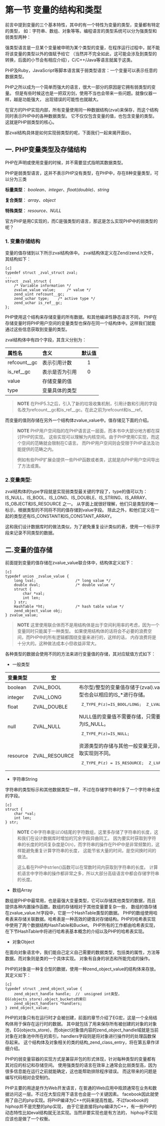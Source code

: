 # 第一节 变量的结构和类型

前言中提到变量的三个基本特性，其中的有一个特性为变量的类型，变量都有特定的类型，
如：字符串、数组、对象等等。编程语言的类型系统可以分为强类型和弱类型两种：

强类型语言是一旦某个变量被申明为某个类型的变量，在程序运行过程中，就不能将该变量的类型以外的值赋予给它
（当然并不完全如此，这可能会涉及到类型的转换，后面的小节会有相应介绍），C/C++/Java等语言就属于这类。

PHP及Ruby，JavaScript等脚本语言属于弱类型语言：一个变量可以表示任意的数据类型。


PHP之所以成为一个简单而强大的语言，很大一部分的原因是它拥有弱类型的变量。
但是有些时候这也是一把双刃剑，使用不当也会带来一些问题。就像仪器一样，越是功能强大，
出现错误的可能性也就越大。

在官方的PHP实现内部，所有变量使用同一种数据结构(zval)来保存，而这个结构同时表示PHP中的各种数据类型。
它不仅仅包含变量的值，也包含变量的类型。这就是PHP弱类型的核心。

那zval结构具体是如何实现弱类型的呢，下面我们一起来揭开面纱。

## 一. PHP变量类型及存储结构

PHP在声明或使用变量的时候，并不需要显式指明其数据类型。

PHP是弱类型语言，这并不表示PHP没有类型，在PHP中，存在8种变量类型，可以分为三类

**标量类型**： *boolean*、*integer*、*float(double)*、*string*

**复合类型**： *array*、*object*

**特殊类型**： *resource*、*NULL*

官方PHP是用C实现的，而C是强类型的语言，那这是怎么实现PHP中的弱类型的呢？

### 1. 变量存储结构

变量的值存储到以下所示zval结构体中。
zval结构体定义在Zend/zend.h文件，其结构如下：

	[c]
	typedef struct _zval_struct zval;
	...
	struct _zval_struct {
		/* Variable information */
		zvalue_value value;     /* value */
		zend_uint refcount__gc;
		zend_uchar type;    /* active type */
		zend_uchar is_ref__gc;
	};

PHP使用这个结构来存储变量的所有数据。和其他编译性静态语言不同，
PHP在存储变量时将PHP用户空间的变量类型也保存在同一个结构体中。这样我们就能通过这些信息获取到变量的类型。

zval结构体中有四个字段，其含义分别为：

| 属性名  |  含义 | 默认值 |
|:------------|:------------|:----------------:|
|refcount__gc      |	表示引用计数|1 	|
|is_ref__gc	  | 表示是否为引用|0	|
|value 		  |	存储变量的值			||
|type 		  |	变量具体的类型			||

>**NOTE**
> 在PHP5.3之后，引入了新的垃圾收集机制，引用计数和引用的字段名改为refcount__gc和is_ref__gc。在此之前为refcount和is__ref。

而变量的值则存储在另外一个结构体zvalue_value中。值存储见下面的介绍。

>**NOTE**
>PHP用户空间指的在PHP语言这一层面，而本书中大部分地方都在探讨PHP的实现。
>这些实现可以理解为内核空间。由于PHP使用C实现，而这个空间的范畴就会限制在C语言。
>而PHP用户空间则会受限于PHP语法及功能提供的范畴之内。
>
>例如有些PHP扩展会提供一些PHP函数或者类，这就是向PHP用户空间导出了方法或类。

### 2.变量类型:

zval结构体的type字段就是实现弱类型最关键的字段了，type的值可以为：
IS_NULL、IS_BOOL、IS_LONG、IS_DOUBLE、IS_STRING、IS_ARRAY、IS_OBJECT和IS_RESOURCE 之一。
从字面上就很好理解，他们只是类型的唯一标示，根据类型的不同将不同的值存储到value字段。
除此之外，和他们定义在一起的类型还有IS_CONSTANT和IS_CONSTANT_ARRAY。

这和我们设计数据库时的做法类似，为了避免重复设计类似的表，使用一个标示字段来记录不同类型的数据。

## 二.变量的值存储

前面提到变量的值存储在zvalue_value联合体中，结构体定义如下：

	[c]
	typedef union _zvalue_value {
		long lval;                  /* long value */
		double dval;                /* double value */
		struct {
			char *val;
			int len;
		} str;
		HashTable *ht;              /* hash table value */
		zend_object_value obj;
	} zvalue_value;

>**NOTE**
>这里使用联合体而不是用结构体是出于空间利用率的考虑，因为一个变量同时只能属于一种类型。
>如果使用结构体的话将会不必要的浪费空间，而PHP中的所有逻辑都围绕变量来进行的，这样的话，
>内存浪费将是十分大的。这种做法成本小但收益非常大。

各种类型的数据会使用不同的方法来进行变量值的存储，其对应赋值方式如下：

* 一般类型

<table>
<thead>
<tr>
  <th align="left">变量类型</th>
  <th align="center">宏</th>
  <th align="left"></th>
</tr>
</thead>
<tbody>
<tr>
  <td align="left">boolean</td>
  <td align="left">ZVAL_BOOL</td>
  <td align="left" rowspan='3'>
	布尔型/整型的变量值存储于(zval).value.lval中，其类型也会以相应的IS_*进行存储。
	<pre class="c"> Z_TYPE_P(z)=IS_BOOL/LONG;  Z_LVAL_P(z)=((b)!=0); </pre>
</td>
</tr>
<tr>
  <td align="left">integer</td>
  <td align="left">ZVAL_LONG</td>
</tr>
<tr>
  <td align="left">float</td>
  <td align="left">ZVAL_DOUBLE</td>
</tr>
<tr>
  <td align="left">null</td>
  <td align="left">ZVAL_NULL</td>
  <td align="left" >
	NULL值的变量值不需要存储，只需要把(zval).type标为IS_NULL。
	<pre class="c"> Z_TYPE_P(z)=IS_NULL; </pre>
	</td>
</tr>
<tr>
  <td align="left">resource</td>
  <td align="left">ZVAL_RESOURCE</td>
  <td align="left" >
	资源类型的存储与其他一般变量无异，但其初始化及存取实现则不同。
	<pre class="c"> Z_TYPE_P(z) = IS_RESOURCE;  Z_LVAL_P(z) = l; </pre>
	</td>
</tr>
</tbody>
</table>

* 字符串String

字符串的类型标示和其他数据类型一样，不过在存储字符串时多了一个字符串长度的字段。

	[c]
	struct {
		char *val;
		int len;
	} str;

>**NOTE**
>C中字符串是以\0结尾的字符数组，这里多存储了字符串的长度，这和我们在设计数据库时增加的冗余字段异曲同工。
>因为要实时获取到字符串的长度的时间复杂度是O(n)，而字符串的操作在PHP中是非常频繁的，这样能避免重复计算字符串的长度，
>这能节省大量的时间，是空间换时间的做法。
>
>这么看在PHP中strlen()函数可以在常数时间内获取到字符串的长度。
>计算机语言中字符串的操作都非常之多，所以大部分高级语言中都会存储字符串的长度。

* 数组Array

数组是PHP中最常用，也是最强大变量类型，它可以存储其他类型的数据，而且提供各种内置操作函数。数组的存储相对于其他变量要复杂一些，
数组的值存储在zvalue_value.ht字段中，它是一个HashTable类型的数据。
PHP的数组使用哈希表来存储关联数据。哈希表是一种高效的键值对存储结构。PHP的哈希表实现中使用了两个数据结构HashTable和Bucket。
PHP所有的工作都由哈希表实现，在下节HashTable中将进行哈希表基本概念的介绍以及PHP的哈希表实现。

* 对象Object

在面向对象语言中，我们能自己定义自己需要的数据类型，包括类的属性，方法等数据。而对象则是类的一个具体实现。
对象有自身的状态和所能完成的操作。

PHP的对象是一种复合型的数据，使用一种zend_object_value的结构体来存放。其定义如下：

    [c]
    typedef struct _zend_object_value {
        zend_object_handle handle;  //  unsigned int类型，EG(objects_store).object_buckets的索引
        zend_object_handlers *handlers;
    } zend_object_value;

PHP的对象只有在运行时才会被创建，前面的章节介绍了EG宏，这是一个全局结构体用于保存在运行时的数据。
其中就包括了用来保存所有被创建的对象的对象池，EG(objects_store)，而object对象值内容的zend_object_handle域就是当前
对象在对象池中所在的索引，handlers字段则是将对象进行操作时的处理函数保存起来。
这个结构体及对象相关的类的结构\_zend_class_entry，将在第五章作详细介绍。

PHP的弱变量容器的实现方式是兼容并包的形式体现，针对每种类型的变量都有其对应的标记和存储空间。
使用强类型的语言在效率上通常会比弱类型高，因为很多信息能在运行之前就能确定，这也能帮助排除程序错误。
而这带来的问题是编写代码相对会受制约。

PHP主要的用途是作为Web开发语言，在普通的Web应用中瓶颈通常在业务和数据访问这一层。不过在大型应用下语言也会是一个关键因素。
facebook因此就使用了自己的php实现。将PHP编译为C++代码来提高性能。不过facebook的hiphop并不是完整的php实现，
由于它是直接将php编译为C++，有一些PHP的动态特性比如eval结构就无法实现。当然非要实现也是有方法的，
hiphop不实现应该也是做了一个权衡。
